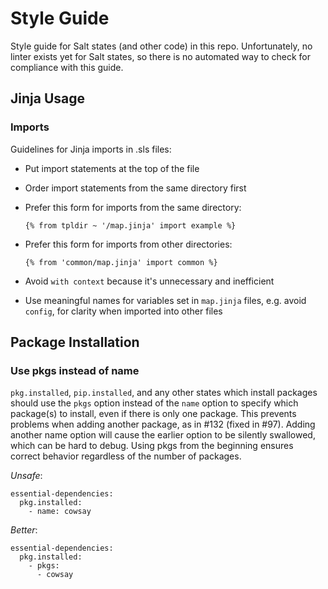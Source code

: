 # Style Guide

Style guide for Salt states (and other code) in this repo. Unfortunately,
no linter exists yet for Salt states, so there is no automated way to
check for compliance with this guide.

## Jinja Usage

### Imports

Guidelines for Jinja imports in .sls files:
 - Put import statements at the top of the file
 - Order import statements from the same directory first
 - Prefer this form for imports from the same directory:

   ```jinja
   {% from tpldir ~ '/map.jinja' import example %}
   ```
 - Prefer this form for imports from other directories:

   ```jinja
   {% from 'common/map.jinja' import common %}
   ```
 - Avoid `with context` because it's unnecessary and inefficient
 - Use meaningful names for variables set in `map.jinja` files,
   e.g. avoid `config`, for clarity when imported into other files

## Package Installation

### Use pkgs instead of name

`pkg.installed`, `pip.installed`, and any other states which install packages
should use the ```pkgs``` option instead of the ```name``` option to specify
which package(s) to install, even if there is only one package. This prevents
problems when adding another package, as in #132 (fixed in #97). Adding another
name option will cause the earlier option to be silently swallowed, which can
be hard to debug. Using pkgs from the beginning ensures correct behavior
regardless of the number of packages.

*Unsafe*:

```salt
essential-dependencies:
  pkg.installed:
    - name: cowsay
```

*Better*:

```salt
essential-dependencies:
  pkg.installed:
    - pkgs:
      - cowsay
```
